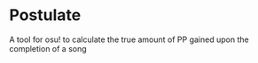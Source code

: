 # Postulate
A tool for osu! to calculate the true amount of PP gained upon the completion of a song
